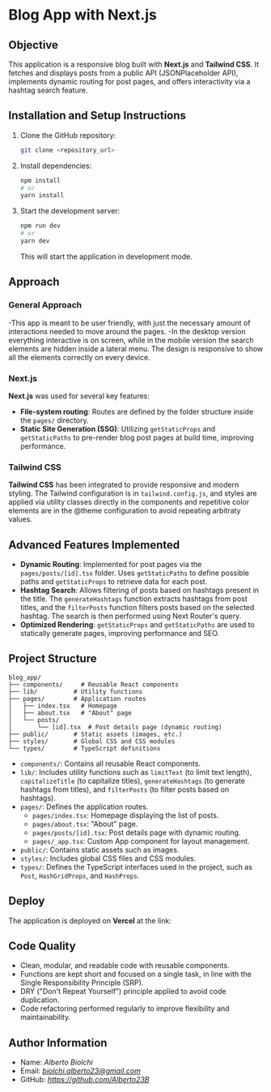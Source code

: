 # Blog App with Next.js

## Objective

This application is a responsive blog built with **Next.js** and **Tailwind CSS**. It fetches and displays posts from a public API (JSONPlaceholder API), implements dynamic routing for post pages, and offers interactivity via a hashtag search feature.

## Installation and Setup Instructions

1.  Clone the GitHub repository:

    ```bash
    git clone <repository_url>
    ```

2.  Install dependencies:

    ```bash
    npm install
    # or
    yarn install
    ```

3.  Start the development server:

    ```bash
    npm run dev
    # or
    yarn dev
    ```

    This will start the application in development mode.

## Approach

### General Approach

-This app is meant to be user friendly, with just the necessary amount of interactions needed to move around the pages.
-In the desktop version everything interactive is on screen, while in the mobile version the search elements are hidden inside a lateral menu. The design is responsive to show all the elements correctly on every device.

### Next.js

**Next.js** was used for several key features:

- **File-system routing**: Routes are defined by the folder structure inside the `pages/` directory.
- **Static Site Generation (SSG)**: Utilizing `getStaticProps` and `getStaticPaths` to pre-render blog post pages at build time, improving performance.

### Tailwind CSS

**Tailwind CSS** has been integrated to provide responsive and modern styling. The Tailwind configuration is in `tailwind.config.js`, and styles are applied via utility classes directly in the components and repetitive color elements are in the @theme configuration to avoid repeating arbitraty values.

## Advanced Features Implemented

- **Dynamic Routing**: Implemented for post pages via the `pages/posts/[id].tsx` folder. Uses `getStaticPaths` to define possible paths and `getStaticProps` to retrieve data for each post.
- **Hashtag Search**: Allows filtering of posts based on hashtags present in the title. The `generateHashtags` function extracts hashtags from post titles, and the `filterPosts` function filters posts based on the selected hashtag. The search is then performed using Next Router's query.
- **Optimized Rendering**: `getStaticProps` and `getStaticPaths` are used to statically generate pages, improving performance and SEO.

## Project Structure

```
blog_app/
├── components/     # Reusable React components
├── lib/          # Utility functions
├── pages/        # Application routes
│   ├── index.tsx   # Homepage
│   ├── about.tsx   # "About" page
│   └── posts/
│       └── [id].tsx  # Post details page (dynamic routing)
├── public/       # Static assets (images, etc.)
├── styles/       # Global CSS and CSS modules
└── types/        # TypeScript definitions
```

- `components/`: Contains all reusable React components.
- `lib/`: Includes utility functions such as `limitText` (to limit text length), `capitalizeTitle` (to capitalize titles), `generateHashtags` (to generate hashtags from titles), and `filterPosts` (to filter posts based on hashtags).
- `pages/`: Defines the application routes.
  - `pages/index.tsx`: Homepage displaying the list of posts.
  - `pages/about.tsx`: "About" page.
  - `pages/posts/[id].tsx`: Post details page with dynamic routing.
  - `pages/_app.tsx`: Custom App component for layout management.
- `public/`: Contains static assets such as images.
- `styles/`: Includes global CSS files and CSS modules.
- `types/`: Defines the TypeScript interfaces used in the project, such as `Post`, `HashGridProps`, and `HashProps`.

## Deploy

The application is deployed on **Vercel** at the link:

## Code Quality

- Clean, modular, and readable code with reusable components.
- Functions are kept short and focused on a single task, in line with the Single Responsibility Principle (SRP).
- DRY ("Don't Repeat Yourself") principle applied to avoid code duplication.
- Code refactoring performed regularly to improve flexibility and maintainability.

## Author Information

- Name: _Alberto Biolchi_
- Email: *biolchi.alberto23@gmail.com*
- GitHub: *https://github.com/Alberto23B*
